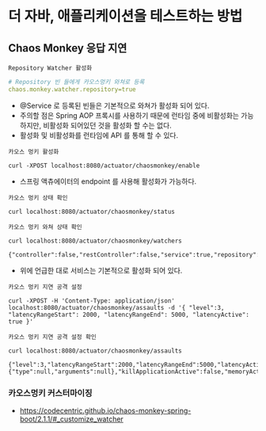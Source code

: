 # 더 자바, 애플리케이션을 테스트하는 방법

## Chaos Monkey 응답 지연

`Repository Watcher 활성화`

```yaml
# Repository 빈 들에게 카오스멍키 와쳐로 등록
chaos.monkey.watcher.repository=true
```
- @Service 로 등록된 빈들은 기본적으로 와쳐가 활성화 되어 있다.
- 주의할 점은 Spring AOP 프록시를 사용하기 때문에 런타임 중에 비활성화는 가능하지만, 비활성화 되어있던 것을 활성화 할 수는 없다.
- 활성화 및 비활성화를 런타임에 API 를 통해 할 수 있다.

`카오스 멍키 활성화`

```shell
curl -XPOST localhost:8080/actuator/chaosmonkey/enable
```
- 스프링 액츄에이터의 endpoint 를 사용해 활성화가 가능하다.

`카오스 멍키 상태 확인`

```shell
curl localhost:8080/actuator/chaosmonkey/status
```

`카오스 멍키 와쳐 상태 확인`

```shell
curl localhost:8080/actuator/chaosmonkey/watchers

{"controller":false,"restController":false,"service":true,"repository":true,"component":false}
```
- 위에 언급한 대로 서비스는 기본적으로 활성화 되어 있다.

`카오스 멍키 지연 공격 설정`

```shell
curl -XPOST -H 'Content-Type: application/json' localhost:8080/actuator/chaosmonkey/assaults -d '{ "level":3, "latencyRangeStart": 2000, "latencyRangeEnd": 5000, "latencyActive": true }'
```

`카오스 멍키 지연 공격 설정 확인`

```shell
curl localhost:8080/actuator/chaosmonkey/assaults

{"level":3,"latencyRangeStart":2000,"latencyRangeEnd":5000,"latencyActive":true,"exceptionsActive":false,"exception":{"type":null,"arguments":null},"killApplicationActive":false,"memoryActive":false,"memoryMillisecondsHoldFilledMemory":90000,"memoryMillisecondsWaitNextIncrease":1000,"memoryFillIncrementFraction":0.15,"memoryFillTargetFraction":0.25,"runtimeAssaultCronExpression":"OFF","watchedCustomServices":null}%
```

### 카오스멍키 커스터마이징
- https://codecentric.github.io/chaos-monkey-spring-boot/2.1.1/#_customize_watcher